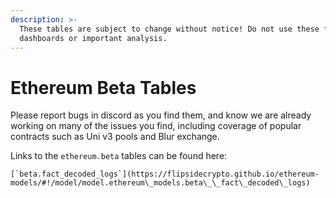 ```yaml
---
description: >-
  These tables are subject to change without notice! Do not use these for
  dashboards or important analysis.
---
```


# Ethereum Beta Tables

Please report bugs in discord as you find them, and know we are already working on many of the issues you find, including coverage of popular contracts such as Uni v3 pools and Blur exchange.

Links to the `ethereum.beta` tables can be found here:

``[`beta.fact_decoded_logs`](https://flipsidecrypto.github.io/ethereum-models/#!/model/model.ethereum\_models.beta\_\_fact\_decoded\_logs)``
